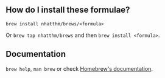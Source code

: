 ## How do I install these formulae?

`brew install nhatthm/brews/<formula>`

Or `brew tap nhatthm/brews` and then `brew install <formula>`.

## Documentation

`brew help`, `man brew` or check [Homebrew's documentation](https://docs.brew.sh).
